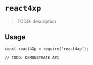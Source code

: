 # `react4xp`

> TODO: description

## Usage

```
const react4Xp = require('react4xp');

// TODO: DEMONSTRATE API
```
